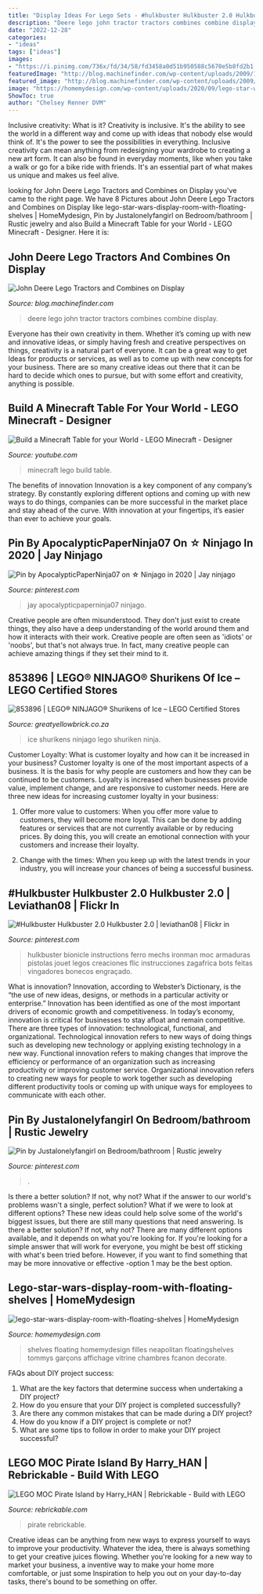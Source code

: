 ```yaml
---
title: "Display Ideas For Lego Sets - #hulkbuster Hulkbuster 2.0 Hulkbuster 2.0"
description: "Deere lego john tractor tractors combines combine display"
date: "2022-12-28"
categories:
- "ideas"
tags: ["ideas"]
images:
- "https://i.pinimg.com/736x/fd/34/58/fd3458a0d51b950588c5670e5b8fd2b1.jpg"
featuredImage: "http://blog.machinefinder.com/wp-content/uploads/2009/12/Lego-John-Deere-Tractor.jpg"
featured_image: "http://blog.machinefinder.com/wp-content/uploads/2009/12/Lego-John-Deere-Tractor.jpg"
image: "https://homemydesign.com/wp-content/uploads/2020/09/lego-star-wars-display-room-with-floating-shelves.jpg"
ShowToc: true
author: "Chelsey Renner DVM"
---
```



Inclusive creativity: What is it?
Creativity is inclusive. It's the ability to see the world in a different way and come up with ideas that nobody else would think of. It's the power to see the possibilities in everything. Inclusive creativity can mean anything from redesigning your wardrobe to creating a new art form. It can also be found in everyday moments, like when you take a walk or go for a bike ride with friends. It's an essential part of what makes us unique and makes us feel alive.

	

		
looking for John Deere Lego Tractors and Combines on Display you've came to the right page. We have 8 Pictures about John Deere Lego Tractors and Combines on Display like lego-star-wars-display-room-with-floating-shelves | HomeMydesign, Pin by Justalonelyfangirl on Bedroom/bathroom | Rustic jewelry and also Build a Minecraft Table for your World - LEGO Minecraft - Designer. Here it is:
		
    
## John Deere Lego Tractors And Combines On Display

<img loading=lazy src="http://blog.machinefinder.com/wp-content/uploads/2009/12/Lego-John-Deere-Tractor.jpg" onerror="this.onerror=null;this.src='https://tse2.mm.bing.net/th?id=OIP.sg6vDjPdaKgaKZfcXB_p9wHaFj&amp;pid=15.1';" alt="John Deere Lego Tractors and Combines on Display">

_Source: blog.machinefinder.com_

>deere lego john tractor tractors combines combine display. 

	

Everyone has their own creativity in them. Whether it’s coming up with new and innovative ideas, or simply having fresh and creative perspectives on things, creativity is a natural part of everyone. It can be a great way to get Ideas for products or services, as well as to come up with new concepts for your business. There are so many creative ideas out there that it can be hard to decide which ones to pursue, but with some effort and creativity, anything is possible.

    
## Build A Minecraft Table For Your World - LEGO Minecraft - Designer

<img loading=lazy src="https://i.ytimg.com/vi/Twe0nCtR9vs/maxresdefault.jpg" onerror="this.onerror=null;this.src='https://tse2.mm.bing.net/th?id=OIP.Wwu2kudktdMLro4vmijXFQHaEK&amp;pid=15.1';" alt="Build a Minecraft Table for your World - LEGO Minecraft - Designer">

_Source: youtube.com_

>minecraft lego build table. 

	

The benefits of innovation
Innovation is a key component of any company’s strategy. By constantly exploring different options and coming up with new ways to do things, companies can be more successful in the market place and stay ahead of the curve. With innovation at your fingertips, it’s easier than ever to achieve your goals.

    
## Pin By ApocalypticPaperNinja07 On ☆ Ninjago In 2020 | Jay Ninjago

<img loading=lazy src="https://i.pinimg.com/736x/fd/34/58/fd3458a0d51b950588c5670e5b8fd2b1.jpg" onerror="this.onerror=null;this.src='https://tse2.mm.bing.net/th?id=OIP.iR8Dpis000R4koaRx-yXEAHaD4&amp;pid=15.1';" alt="Pin by ApocalypticPaperNinja07 on ☆ Ninjago in 2020 | Jay ninjago">

_Source: pinterest.com_

>jay apocalypticpaperninja07 ninjago. 

	

Creative people are often misunderstood. They don't just exist to create things, they also have a deep understanding of the world around them and how it interacts with their work. Creative people are often seen as 'idiots' or 'noobs', but that's not always true. In fact, many creative people can achieve amazing things if they set their mind to it.

    
## 853896 | LEGO® NINJAGO® Shurikens Of Ice – LEGO Certified Stores

<img loading=lazy src="http://cdn.shopify.com/s/files/1/0011/6218/2714/products/lego-ninjago-shurikens-of-ice-853896_002_box_1200x1200.jpg?v=1580369016" onerror="this.onerror=null;this.src='https://tse4.mm.bing.net/th?id=OIP.QwU_mOEJZQn4FPckwYfJHwHaFj&amp;pid=15.1';" alt="853896 | LEGO® NINJAGO® Shurikens of Ice – LEGO Certified Stores">

_Source: greatyellowbrick.co.za_

>ice shurikens ninjago lego shuriken ninja. 

	

Customer Loyalty: What is customer loyalty and how can it be increased in your business?
Customer loyalty is one of the most important aspects of a business. It is the basis for why people are customers and how they can be continued to be customers. Loyalty is increased when businesses provide value, implement change, and are responsive to customer needs. Here are three new ideas for increasing customer loyalty in your business:
1. Offer more value to customers: When you offer more value to customers, they will become more loyal. This can be done by adding features or services that are not currently available or by reducing prices. By doing this, you will create an emotional connection with your customers and increase their loyalty.

2. Change with the times: When you keep up with the latest trends in your industry, you will increase your chances of being a successful business.

    
## #Hulkbuster Hulkbuster 2.0 Hulkbuster 2.0 | Leviathan08 | Flickr In

<img loading=lazy src="https://i.pinimg.com/736x/8b/78/86/8b7886ecd8104699cd9d558b343dda57.jpg" onerror="this.onerror=null;this.src='https://tse1.mm.bing.net/th?id=OIP.awDUKBJ9w8BHABwVAKNXkAHaJ4&amp;pid=15.1';" alt="#Hulkbuster Hulkbuster 2.0 Hulkbuster 2.0 | leviathan08 | Flickr in">

_Source: pinterest.com_

>hulkbuster bionicle instructions ferro mechs ironman moc armaduras pistolas jouet legos creaciones flic instrucciones zagafrica bots feitas vingadores bonecos engraçado. 

	

What is innovation?
Innovation, according to Webster’s Dictionary, is the “the use of new ideas, designs, or methods in a particular activity or enterprise.” Innovation has been identified as one of the most important drivers of economic growth and competitiveness. In today’s economy, innovation is critical for businesses to stay afloat and remain competitive. There are three types of innovation: technological, functional, and organizational.
Technological innovation refers to new ways of doing things such as developing new technology or applying existing technology in a new way. Functional innovation refers to making changes that improve the efficiency or performance of an organization such as increasing productivity or improving customer service. Organizational innovation refers to creating new ways for people to work together such as developing different productivity tools or coming up with unique ways for employees to communicate with each other.

    
## Pin By Justalonelyfangirl On Bedroom/bathroom | Rustic Jewelry

<img loading=lazy src="https://i.pinimg.com/736x/9e/e6/6f/9ee66feb1c091b4db161b00affaa2405.jpg" onerror="this.onerror=null;this.src='https://tse2.mm.bing.net/th?id=OIP.hfTkU9YNu1V9zZ7baSRxLAHaNL&amp;pid=15.1';" alt="Pin by Justalonelyfangirl on Bedroom/bathroom | Rustic jewelry">

_Source: pinterest.com_

>. 

	

Is there a better solution? If not, why not?
What if the answer to our world's problems wasn't a single, perfect solution? What if we were to look at different options? These new ideas could help solve some of the world's biggest issues, but there are still many questions that need answering. Is there a better solution? If not, why not? There are many different options available, and it depends on what you're looking for. If you're looking for a simple answer that will work for everyone, you might be best off sticking with what's been tried before. However, if you want to find something that may be more innovative or effective -option 1 may be the best option.

    
## Lego-star-wars-display-room-with-floating-shelves | HomeMydesign

<img loading=lazy src="https://homemydesign.com/wp-content/uploads/2020/09/lego-star-wars-display-room-with-floating-shelves.jpg" onerror="this.onerror=null;this.src='https://tse2.mm.bing.net/th?id=OIP.ceB-mw-Yuq7R8OSh13wIxgHaLH&amp;pid=15.1';" alt="lego-star-wars-display-room-with-floating-shelves | HomeMydesign">

_Source: homemydesign.com_

>shelves floating homemydesign filles neapolitan floatingshelves tommys garçons affichage vitrine chambres fcanon decorate. 

	

FAQs about DIY project success:
1. What are the key factors that determine success when undertaking a DIY project?
2. How do you ensure that your DIY project is completed successfully? 
3. Are there any common mistakes that can be made during a DIY project? 
4. How do you know if a DIY project is complete or not? 
5. What are some tips to follow in order to make your DIY project successful?

    
## LEGO MOC Pirate Island By Harry_HAN | Rebrickable - Build With LEGO

<img loading=lazy src="https://cdn.rebrickable.com/media/thumbs/mocs/moc-53608.jpg/1000x800.jpg?1602118143.4055724" onerror="this.onerror=null;this.src='https://tse4.mm.bing.net/th?id=OIP.IF4OjuW2vddQMOWJqjsIgAHaFj&amp;pid=15.1';" alt="LEGO MOC Pirate Island by Harry_HAN | Rebrickable - Build with LEGO">

_Source: rebrickable.com_

>pirate rebrickable. 

	

Creative ideas can be anything from new ways to express yourself to ways to improve your productivity. Whatever the idea, there is always something to get your creative juices flowing. Whether you're looking for a new way to market your business, a inventive way to make your home more comfortable, or just some Inspiration to help you out on your day-to-day tasks, there's bound to be something on offer.

